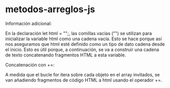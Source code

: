 # metodos-arreglos-js

Información adicional:

En la declaración let html = "";, las comillas vacías ("") se utilizan para inicializar la variable html como una cadena vacía. Esto se hace porque así nos aseguramos que html esté definido como un tipo de dato cadena desde el inicio. Esto es útil porque, a continuación, se va a construir una cadena de texto concatenando fragmentos HTML a esta variable.

Concatenación con  +=:

A medida que el bucle for itera sobre cada objeto en el array invitados, se van añadiendo fragmentos de código HTML a html usando el operador +=.

